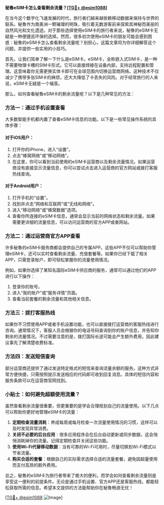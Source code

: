 **秘魯eSIM卡怎么查看剩余流量？[[TG💪+ @esim1088](https://t.me/s/esim1088)]**

在当今这个数字化飞速发展的时代，旅行者们越来越依赖移动数据来保持与世界的联系。秘魯作为南美洲一颗璀璨的明珠，吸引着无数游客前来探索其神秘而美丽的自然风光和文化遗迹。对于那些选择使用eSIM卡的旅行者来说，秘魯的eSIM卡无疑是一种便捷且环保的选择。然而，很多初次使用eSIM卡的朋友可能会感到困惑：秘魯的eSIM卡怎么查看剩余流量呢？别担心，这篇文章将为你详细解答这个问题，并提供一些实用的小技巧。

首先，让我们简单了解一下什么是eSIM卡。eSIM卡，全称嵌入式SIM卡，是一种不需要物理卡槽的SIM卡形式。它可以直接焊接在设备内部，支持远程配置和管理。这意味着你无需更换实体卡即可在全球范围内切换运营商网络。这种技术不仅减少了携带多张SIM卡的麻烦，还大大降低了卡丢失的风险。对于经常旅行的人来说，eSIM卡无疑是一个福音。

那么，如何查看秘魯eSIM卡的剩余流量呢？以下是几种常见的方法：

### 方法一：通过手机设置查看

大多数智能手机都内置了查看eSIM卡信息的功能。以下是一些常见操作系统的具体步骤：

#### 对于iOS用户：
1. 打开你的iPhone，进入“设置”。
2. 点击“蜂窝网络”或“移动网络”。
3. 在这里，你可以看到当前使用的eSIM卡运营商以及剩余流量情况。如果运营商没有直接显示流量信息，你可以尝试点击进入运营商的官方网站或拨打客服热线查询。

#### 对于Android用户：
1. 打开手机的“设置”。
2. 找到并点击“网络和互联网”或“无线和网络”。
3. 进入“移动网络”或“蜂窝数据”选项。
4. 查看你所连接的eSIM卡信息，通常会显示当前的网络状态和剩余流量。如果需要更详细的流量信息，可以访问运营商的官方APP或者网站。

### 方法二：通过运营商官方APP查看

许多秘魯的eSIM卡服务商都会提供自己的专属APP。这些APP不仅可以帮助你管理eSIM卡，还可以实时查看剩余流量、充值套餐等。如果你已经下载了相关APP，只需登录账户，即可轻松掌握你的流量使用情况。

例如，如果你选择了某知名国际eSIM卡供应商的服务，通常可以通过他们的APP进行以下操作：
1. 登录你的账号。
2. 进入“我的账户”或“服务详情”页面。
3. 查看当前套餐的剩余流量和其他相关信息。

### 方法三：拨打客服热线

如果你不习惯使用APP或者手机设置功能，也可以直接拨打运营商的客服热线进行咨询。通常情况下，客服人员会根据你的电话号码查询到你的账户信息，并告知你剩余的流量情况。不过需要注意的是，拨打国际长途可能会产生额外费用，因此建议事先了解清楚收费标准。

### 方法四：发送短信查询

部分运营商还提供了通过发送特定格式的短信来查询流量余额的服务。这种方式非常方便快捷，只需按照提示发送相应的代码即可收到回复消息。具体的短信内容和服务条款可以在运营商官网找到。

### 小贴士：如何避免超额使用流量？

虽然查看剩余流量很重要，但更重要的是学会合理规划自己的流量使用。以下几点可以帮助你更好地管理eSIM卡的流量：

1. **定期检查流量消耗**：养成每周或每月检查一次流量使用情况的习惯，这样可以及时发现异常消费。
2. **关闭不必要的后台应用**：很多应用程序会在后台自动更新或同步数据，这会悄悄消耗掉你的流量。记得定期检查并关闭这些功能。
3. **使用Wi-Fi代替移动数据**：当有可靠的Wi-Fi可用时，尽量切换到Wi-Fi模式以节省流量。
4. **购买合适的套餐**：根据自己的实际需求选择合适的流量套餐，避免因超量使用而支付高昂的额外费用。

总之，秘魯的eSIM卡为旅行者带来了极大的便利，而学会如何查看剩余流量则是享受这一便利的前提条件。无论是通过手机设置、官方APP还是客服热线，都能轻松获取所需的信息。希望本文提供的方法能帮助你在秘魯畅游无忧！

[[TG💪+ @esim1088](https://t.me/s/esim1088) ![Image](https://i.postimg.cc/4NQfJmqS/Snipaste-2025-05-13-00-14-12.png)]
